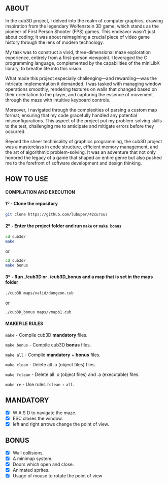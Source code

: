 ## ABOUT
In the cub3D project, I delved into the realm of computer graphics, drawing inspiration from the legendary Wolfenstein 3D game, which stands as the pioneer of First Person Shooter (FPS) games. This endeavor wasn't just about coding; it was about reimagining a crucial piece of video game history through the lens of modern technology.

My task was to construct a vivid, three-dimensional maze exploration experience, entirely from a first-person viewpoint. I leveraged the C programming language, complemented by the capabilities of the miniLibX library, to breathe life into this vision.

What made this project especially challenging—and rewarding—was the intricate implementation it demanded. I was tasked with managing window operations smoothly, rendering textures on walls that changed based on their orientation to the player, and capturing the essence of movement through the maze with intuitive keyboard controls.

Moreover, I navigated through the complexities of parsing a custom map format, ensuring that my code gracefully handled any potential misconfigurations. This aspect of the project put my problem-solving skills to the test, challenging me to anticipate and mitigate errors before they occurred.

Beyond the sheer technicality of graphics programming, the cub3D project was a masterclass in code structure, efficient memory management, and the art of algorithmic problem-solving. It was an adventure that not only honored the legacy of a game that shaped an entire genre but also pushed me to the forefront of software development and design thinking.

## HOW TO USE
#### COMPILATION AND EXECUTION
#### 1º - Clone the repository
```bash
git clone https://github.com/lubuper/42cursus
```

#### 2º - Enter the project folder and run `make` or `make bonus`
```bash
cd cub3d/
make
```
or
```bash
cd cub3d/
make bonus
```

#### 3º - Run ./cub3D or ./cub3D_bonus and a map that is set in the maps folder
```bash
./cub3D maps/valid/dungeon.cub
```
or
```bash
./cub3D_bonus maps/vmapb1.cub
```

#### MAKEFILE RULES

`make` - Compile cub3D **mandatory** files.

`make bonus` - Compile cub3D **bonus** files.

`make all` - Compile **mandatory** + **bonus** files.

`make clean` - Delete all .o (object files) files.

`make fclean` - Delete all .o (object files) and .a (executable) files.

`make re` - Use rules `fclean` + `all`.

## MANDATORY
- [x] W A S D to navigate the maze.
- [x] ESC closes the window.
- [x] left and right arrows change the point of view.

## BONUS
- [x] Wall collisions.
- [x] A minimap system.
- [x] Doors which open and close.
- [x] Animated sprites.
- [x] Usage of mouse to rotate the point of view
